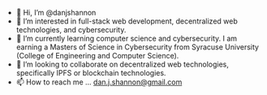 - 👋 Hi, I’m @danjshannon
- 👀 I’m interested in full-stack web development, decentralized web technologies, and cybersecurity.
- 🌱 I’m currently learning computer science and cybersecurity. I am earning a Masters of Science in Cybersecurity from Syracuse University (College of Engineering and Computer Science).
- 💞️ I’m looking to collaborate on decentralized web technologies, specifically IPFS or blockchain technologies.
- 📫 How to reach me ... dan.j.shannon@gmail.com

<!---
danjshannon/danjshannon is a ✨ special ✨ repository because its `README.md` (this file) appears on your GitHub profile.
You can click the Preview link to take a look at your changes.
--->
